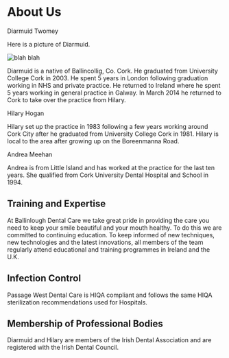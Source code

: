 # About Us

Diarmuid Twomey

Here is a picture of Diarmuid.

![blah blah][pic]

Diarmuid is a native of Ballincollig, Co. Cork. He graduated from University College
Cork in 2003. He spent 5 years in London following graduation working in NHS and private practice. He
returned to Ireland where he spent 5 years working in general practice in Galway. In March 2014 he returned to Cork to take over the practice from Hilary.

Hilary Hogan

Hilary set up the practice in 1983 following a few years working around Cork City after he graduated from University College Cork in 1981. Hilary is local to the area after growing up on the Boreenmanna Road.

Andrea Meehan

Andrea is from Little Island and has worked at the practice for the last ten years. She qualified from Cork University Dental Hospital and School in 1994.



## Training and Expertise

At Ballinlough Dental Care we take great pride in providing the care you
need to keep your smile beautiful and your mouth healthy.  To do this we
are committed to continuing education.  To keep informed of new
techniques, new technologies and the latest innovations,  all members of the team
regularly attend educational and training programmes in Ireland and the
U.K.

## Infection Control

Passage West Dental Care is HIQA compliant and follows the same HIQA
sterilization recommendations used for Hospitals.

## Membership of Professional Bodies

Diarmuid and Hilary are members of the Irish Dental Association and are registered with
the Irish Dental Council. 

[pic]: https://dl.dropboxusercontent.com/sc/mlmc321rb630jup/AAAlDwUZGvoeBbh8ILt6_urCa "Hover text"
